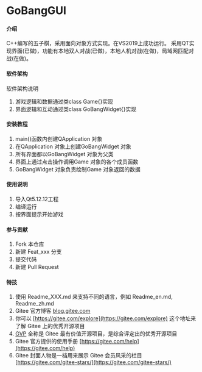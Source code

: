 # GoBangGUI

#### 介绍
C++编写的五子棋，采用面向对象方式实现。在VS2019上成功运行。 采用QT实现界面(已做)，功能有本地双人对战(已做)，本地人机对战(在做)，局域网匹配对战(在做)。


#### 软件架构
软件架构说明
1. 游戏逻辑和数据通过类class Game{}实现
2. 界面逻辑和互动通过类class GoBangWidget{}实现

#### 安装教程

1.  main()函数内创建QApplication 对象
2.  在QApplication 对象上创建GoBangWidget 对象
3.  所有界面都以GoBangWidget 对象为父类
4.  界面上通过点击操作调用Game 对象的各个成员函数
5.  GoBangWidget 对象负责绘制Game 对象返回的数据

#### 使用说明

1.  导入Qt5.12.12工程
2.  编译运行
3.  按界面提示开始游戏

#### 参与贡献

1.  Fork 本仓库
2.  新建 Feat_xxx 分支
3.  提交代码
4.  新建 Pull Request


#### 特技

1.  使用 Readme\_XXX.md 来支持不同的语言，例如 Readme\_en.md, Readme\_zh.md
2.  Gitee 官方博客 [blog.gitee.com](https://blog.gitee.com)
3.  你可以 [https://gitee.com/explore](https://gitee.com/explore) 这个地址来了解 Gitee 上的优秀开源项目
4.  [GVP](https://gitee.com/gvp) 全称是 Gitee 最有价值开源项目，是综合评定出的优秀开源项目
5.  Gitee 官方提供的使用手册 [https://gitee.com/help](https://gitee.com/help)
6.  Gitee 封面人物是一档用来展示 Gitee 会员风采的栏目 [https://gitee.com/gitee-stars/](https://gitee.com/gitee-stars/)
